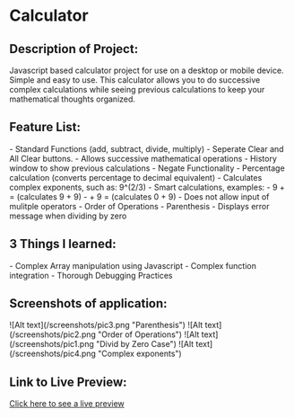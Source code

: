 <h1>Calculator</h1>

<h2>Description of Project:</h2>
Javascript based calculator project for use on a desktop or mobile device. 
Simple and easy to use.  This calculator allows you to do successive complex calculations while
seeing previous calculations to keep your mathematical thoughts organized.  

<h2>Feature List:</h2>
- Standard Functions (add, subtract, divide, multiply)
- Seperate Clear and All Clear buttons.
- Allows successive mathematical operations
- History window to show previous calculations
- Negate Functionality
- Percentage calculation (converts percentage to decimal equivalent)
- Calculates complex exponents, such as:  9^(2/3)
- Smart calculations, examples:
    -  9 + =  (calculates 9 + 9)
    -  + 9 =  (calculates 0 + 9)
- Does not allow input of mulitple operators
- Order of Operations
- Parenthesis
- Displays error message when dividing by zero

<h2>3 Things I learned:</h2>
 - Complex Array manipulation using Javascript
 - Complex function integration
 - Thorough Debugging Practices

<h2>Screenshots of application:</h2>
   ![Alt text](/screenshots/pic3.png "Parenthesis")
   ![Alt text](/screenshots/pic2.png "Order of Operations")
   ![Alt text](/screenshots/pic1.png "Divid by Zero Case")
   ![Alt text](/screenshots/pic4.png "Complex exponents")
<h2>Link to Live Preview:</h2>
<a href="jmekstrom.github.io/Calculator" target="_blank">Click here to see a live preview</a>


